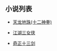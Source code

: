 ## 小说列表



- [天龙地珠(十二神拳)](https://github.com/xiaominghe2014/spider_book/blob/master/book/天龙地珠(十二神拳)/README.md)

- [江湖三女侠](https://github.com/xiaominghe2014/spider_book/blob/master/book/江湖三女侠/README.md)
- [奇正十三剑](https://github.com/xiaominghe2014/spider_book/blob/master/book/奇正十三剑/README.md)